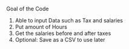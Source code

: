  Goal of the Code
1. Able to input Data such as Tax and salaries
2. Put amount of Hours
3. Get the salaries before and after taxes
4. Optional: Save as a CSV to use later 
